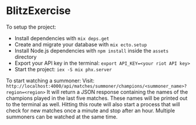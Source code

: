 # BlitzExercise

To setup the project:

  * Install dependencies with `mix deps.get`
  * Create and migrate your database with `mix ecto.setup`
  * Install Node.js dependencies with `npm install` inside the `assets` directory
  * Export your API key in the terminal: `export API_KEY=<your riot API key>`
  * Start the project: `iex -S mix phx.server`

To start watching a summoner:
Visit: `http://localhost:4000/api/matches/summoner/champions/<summoner_name>?region=<region>`
It will return a JSON response containing the names of the champions played in the last five matches.  These names will be printed out to the terminal as well.  Hitting this route will also start a process that will check for new matches once a minute and stop after an hour.  Multiple summoners can be watched at the same time.
